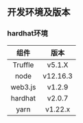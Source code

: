 ## 开发环境及版本

### hardhat环境
|  组件   |   版本   |
| :-----: | :------: |
| Truffle |  v5.1.X  |
|  node   | v12.16.3 |
| web3.js |  v1.2.9  |
| hardhat |  v2.0.7  |
|  yarn   | v1.22.x  |

